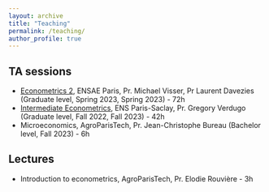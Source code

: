 ```yaml
---
layout: archive
title: "Teaching"
permalink: /teaching/
author_profile: true
---
```



## TA sessions

- [Econometrics 2](https://www.ensae.fr/en/courses/econometrics-2/), ENSAE Paris, Pr. Michael Visser, Pr Laurent Davezies (Graduate level, Spring 2023, Spring 2023) - 72h
- [Intermediate Econometrics](https://www.universite-paris-saclay.fr/en/education/master/economics/m1-economics#programme), ENS Paris-Saclay, Pr. Gregory Verdugo (Graduate level, Fall 2022, Fall 2023) - 42h
- Microeconomics, AgroParisTech, Pr. Jean-Christophe Bureau (Bachelor level, Fall 2023) - 6h


## Lectures

- Introduction to econometrics, AgroParisTech, Pr. Elodie Rouvière - 3h
